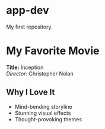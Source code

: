 # app-dev
 My first repository.
 
# My Favorite Movie
**Title:** Inception  
*Director:* Christopher Nolan  

## Why I Love It
- Mind-bending storyline  
- Stunning visual effects  
- Thought-provoking themes
